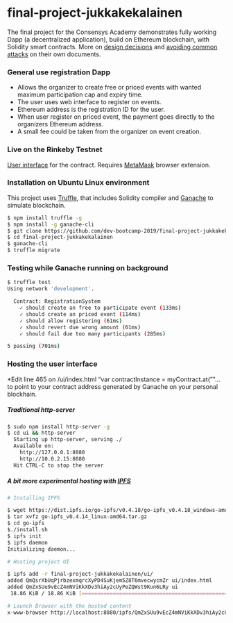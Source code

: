 # final-project-jukkakekalainen

The final project for the Consensys Academy demonstrates fully working Dapp (a decentralized application),
build on Ethereum blockchain, with Solidity smart contracts. More on [design decisions](design_pattern_decisions.md) and [avoiding common attacks](avoiding_common_attacks.md) on their own documents.  

### General use registration Dapp

 - Allows the organizer to create free or priced events with wanted maximum participation cap and expiry time.
 - The user uses web interface to register on events.
 - Ethereum address is the registration ID for the user.
 - When user register on priced event, the payment goes directly to the organizers Ethereum address.  
 - A small fee could be taken from the organizer on event creation.

### Live on the Rinkeby Testnet 

[User interface](http://bl.ocks.org/jukkakekalainen/raw/f9f2d1452a9eb179c57768804c7cd3a0/) for the contract. Requires [MetaMask](https://metamask.io) browser extension.


### Installation on Ubuntu Linux environment

This project uses [Truffle](https://truffleframework.com), that includes Solidity compiler and [Ganache](https://github.com/trufflesuite/ganache-cli) to simulate blockchain. 

```sh
$ npm install truffle -g
$ npm install -g ganache-cli
$ git clone https://github.com/dev-bootcamp-2019/final-project-jukkakekalainen.git
$ cd final-project-jukkakekalainen
$ ganache-cli
$ truffle migrate
```

### Testing while Ganache running on background 

```sh
$ truffle test
Using network 'development'.

  Contract: RegistrationSystem
    ✓ should create an free to participate event (133ms)
    ✓ should create an priced event (114ms)
    ✓ should allow registering (61ms)
    ✓ should revert due wrong amount (61ms)
    ✓ should fail due too many participants (285ms)

5 passing (701ms)
```

### Hosting the user interface
*Edit line 465 on /ui/index.html “var contractInstance = myContract.at(”"… to point to your contract address generated by Ganache on your personal blockhain.
##### Traditional http-server 
```sh
$ sudo npm install http-server -g
$ cd ui && http-server
  Starting up http-server, serving ./
  Available on:
    http://127.0.0.1:8080
    http://10.0.2.15:8080
  Hit CTRL-C to stop the server
```


##### A bit more experimental hosting with [IPFS](https://ipfs.io)

```sh
# Installing IPFS

$ wget https://dist.ipfs.io/go-ipfs/v0.4.18/go-ipfs_v0.4.18_windows-amd64.zip
$ tar xvfz go-ipfs_v0.4.14_linux-amd64.tar.gz
$ cd go-ipfs
$./install.sh
$ ipfs init
$ ipfs daemon
Initializing daemon...

# Hosting project UI

$ ipfs add -r final-project-jukkakekalainen/ui/
added QmQsrXbUqPjrbzexmqrcXyPD4SuKjem5Z8T6mvecwycmZr ui/index.html
added QmZxSUu9vEcZ4mNViKkXDv3hiAy2cUyPeZQWst9Kun6LRy ui
 18.86 KiB / 18.86 KiB [===============================================] 100.00%

# Launch Browser with the hosted content
x-www-browser http://localhost:8080/ipfs/QmZxSUu9vEcZ4mNViKkXDv3hiAy2cUyPeZQWst9Kun6LRy/
```





